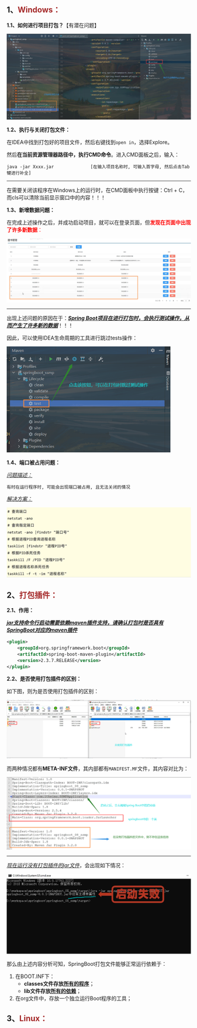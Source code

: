 ## 1、<span style="color:brown">Windows：</span>

**1.1、如何进行项目打包？**【有潜在问题】

<img src="https://raw.githubusercontent.com/root-bine/image/main/Typora-image/%E6%89%93%E5%8C%85%E4%B8%8E%E8%BF%90%E8%A1%8C01.png" alt="image-20221018212500417" style="zoom: 67%;" />

**1.2、执行与关闭打包文件：**

在IDEA中找到打包好的项目文件，然后右键找到`open in`，选择Explore。

然后**在当前资源管理器路径中，执行CMD命令**。进入CMD面板之后，输入：

```apl
java -jar Xxxx.jar				[在输入项目名称时, 可输入首字母, 然后点击Tab犍进行补全]
```

---

在需要关闭该程序在Windows上的运行时，在CMD面板中执行按键：Ctrl + C，而cls可以清除当前显示窗口中的内容！！！

**1.3、新增数据问题：**

在完成上述操作之后，并成功启动项目，就可以在登录页面，但<span style="color:red">**发现在页面中出现了许多新数据**：</span>

![image-20221018213448129](https://raw.githubusercontent.com/root-bine/image/main/Typora-image/%E6%89%93%E5%8C%85%E4%B8%8E%E8%BF%90%E8%A1%8C02.png)

---

出现上述问题的原因在于：<u>***Spring Boot项目在进行打包时，会执行测试操作，从而产生了许多新的数据***</u>！！！

因此，可以使用IDEA生命周期的工具进行跳过tests操作：

<img src="https://raw.githubusercontent.com/root-bine/image/main/Typora-image/%E8%BF%90%E8%A1%8C%E4%B8%8E%E6%89%93%E5%8C%8503.png" alt="image-20221018213942305" style="zoom:67%;" />

**1.4、端口被占用问题：**

*<u>问题描述：</u>*

```apl
有时在运行程序时, 可能会出现端口被占用, 且无法关闭的情况
```

<u>*解决方案：*</u>

<img src="https://raw.githubusercontent.com/root-bine/image/main/Typora-image/%E6%89%93%E5%8C%85%E4%B8%8E%E8%BF%90%E8%A1%8C04.png" alt="image-20221019113855083" style="zoom:80%;" />



## 2、<span style="color:brown">打包插件：</span>

**2.1、作用：**

<u>***jar支持命令行启动需要依赖maven插件支持，请确认打包时是否具有SpringBoot对应的maven插件***</u>

```xml
<plugin>
    <groupId>org.springframework.boot</groupId>
    <artifactId>spring-boot-maven-plugin</artifactId>
    <version>2.3.7.RELEASE</version>
</plugin>
```

**2.2、是否使用打包插件的区别：**

如下图，则为是否使用打包插件的区别：

<!--点击BOOT.INF > 点击classes, 就会显示出跟右侧目录内容一样的结构-->

<!--在BOOT.INF中的ilb下, 存放着springboot项目所有的依赖-->

<!--而org文件, 包含了启动Boot程序对应的一些类加载器, 比如: JarLauncher.class-->

<img src="https://raw.githubusercontent.com/root-bine/image/main/Typora-image/%E6%89%93%E5%8C%85%E4%B8%8E%E8%BF%90%E8%A1%8C05.png" alt="image-20221019110258771" style="zoom:67%;" />

而两种情况都有**META-INF文件**，其内部都有`MANIFEST.MF`文件，其内容对比为：

<img src="https://raw.githubusercontent.com/root-bine/image/main/Typora-image/%E6%89%93%E5%8C%85%E4%B8%8E%E8%BF%90%E8%A1%8C06.png" alt="image-20221019111353717" style="zoom: 50%;" />

---

*<u>现在运行没有打包插件的jar文件</u>*，会出现如下情况：

<img src="https://raw.githubusercontent.com/root-bine/image/main/Typora-image/%E6%89%93%E5%8C%85%E4%B8%8E%E8%BF%90%E8%A1%8C07.png" alt="image-20221019110344506" style="zoom:67%;" />

那么由上述内容分析可知，SpringBoot打包文件能够正常运行依赖于：

1. 在BOOT.INF下：
   - **classes文件存放<u>所有的程序</u>**；
   - **lib文件存放<u>所有的依赖</u>**；
2. 在org文件中，存放一个独立运行Boot程序的工具；



## 3、<span style="color:brown">Linux：</span>
